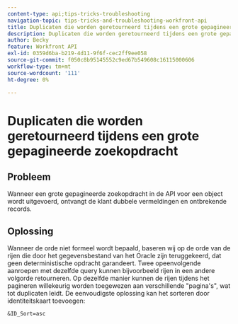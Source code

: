 ```yaml
---
content-type: api;tips-tricks-troubleshooting
navigation-topic: tips-tricks-and-troubleshooting-workfront-api
title: Duplicaten die worden geretourneerd tijdens een grote gepagineerde zoekopdracht
description: Duplicaten die worden geretourneerd tijdens een grote gepagineerde zoekopdracht
author: Becky
feature: Workfront API
exl-id: 0359d6ba-b219-4d11-9f6f-cec2ff9ee058
source-git-commit: f050c8b95145552c9ed67b549608c16115000606
workflow-type: tm+mt
source-wordcount: '111'
ht-degree: 0%

---
```



# Duplicaten die worden geretourneerd tijdens een grote gepagineerde zoekopdracht

## Probleem

Wanneer een grote gepagineerde zoekopdracht in de API voor een object wordt uitgevoerd, ontvangt de klant dubbele vermeldingen en ontbrekende records.

## Oplossing

Wanneer de orde niet formeel wordt bepaald, baseren wij op de orde van de rijen die door het gegevensbestand van het Oracle zijn teruggekeerd, dat geen deterministische opdracht garandeert. Twee opeenvolgende aanroepen met dezelfde query kunnen bijvoorbeeld rijen in een andere volgorde retourneren. Op dezelfde manier kunnen de rijen tijdens het pagineren willekeurig worden toegewezen aan verschillende &quot;pagina&#39;s&quot;, wat tot duplicaten leidt. De eenvoudigste oplossing kan het sorteren door identiteitskaart toevoegen:

```
&ID_Sort=asc
```

